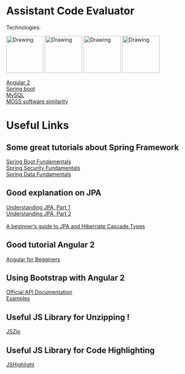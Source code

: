 # Assistant Code Evaluator

Technologies:

<img src="https://code-maven.com/img/angularjs.png" alt="Drawing" width="100px" height="100px"/>
<img src="https://www.seeklogo.net/wp-content/uploads/2011/06/java-logo-vector.png" alt="Drawing" width="100px" height="100px"/>
<img src="http://gettingstartedon.com/wp-content/uploads/2016/02/SpingIcon.png" alt="Drawing" width="100px" height="100px"/>
<img src="http://www.polisdetecnologia.com.br/wp-content/uploads/2016/09/mysql_hosting.png" alt="Drawing" width="100px" height="100px"/>


[Angular 2](https://angular.io/)<br>
[Spring boot](https://projects.spring.io/spring-boot/)<br>
[MySQL](http://www.mysql.com/)<br>
[MOSS software similarity](https://github.com/nordicway/moji)<br>

# Useful Links

## Some great tutorials about Spring Framework

[Spring Boot Fundamentals](https://www.youtube.com/playlist?list=PLGDwUiT1wr6-Fn3N2oqJpTdhGjFHnIIKY)<br>
[Spring Security Fundamentals](https://www.youtube.com/playlist?list=PLGDwUiT1wr6-cvT21QHjfB_9xf7b7k7a-)<br>
[Spring Data Fundamentals](https://www.youtube.com/playlist?list=PLGDwUiT1wr693flGbjtm0WoB_722X6lNc)<br>

## Good explanation on JPA

[Understanding JPA, Part 1](http://www.javaworld.com/article/2077817/java-se/understanding-jpa-part-1-the-object-oriented-paradigm-of-data-persistence.html)<br>
[Understanding JPA, Part 2](http://www.javaworld.com/article/2077819/java-se/understanding-jpa-part-2-relationships-the-jpa-way.html)<br>
<br>
[A beginner’s guide to JPA and Hibernate Cascade Types](https://vladmihalcea.com/2015/03/05/a-beginners-guide-to-jpa-and-hibernate-cascade-types/)


## Good tutorial Angular 2

[Angular for Begginers](https://www.udemy.com/angular-2-tutorial-for-beginners/)

## Using Bootstrap with Angular 2

[Official API Documentation](https://ng-bootstrap.github.io/#/home)<br>
[Examples](https://valor-software.com/ng2-bootstrap/#/)

## Useful JS Library for Unzipping !

[JSZip](https://stuk.github.io/jszip/)

## Useful JS Library for Code Highlighting

[JSHighlight](https://highlightjs.org/)

